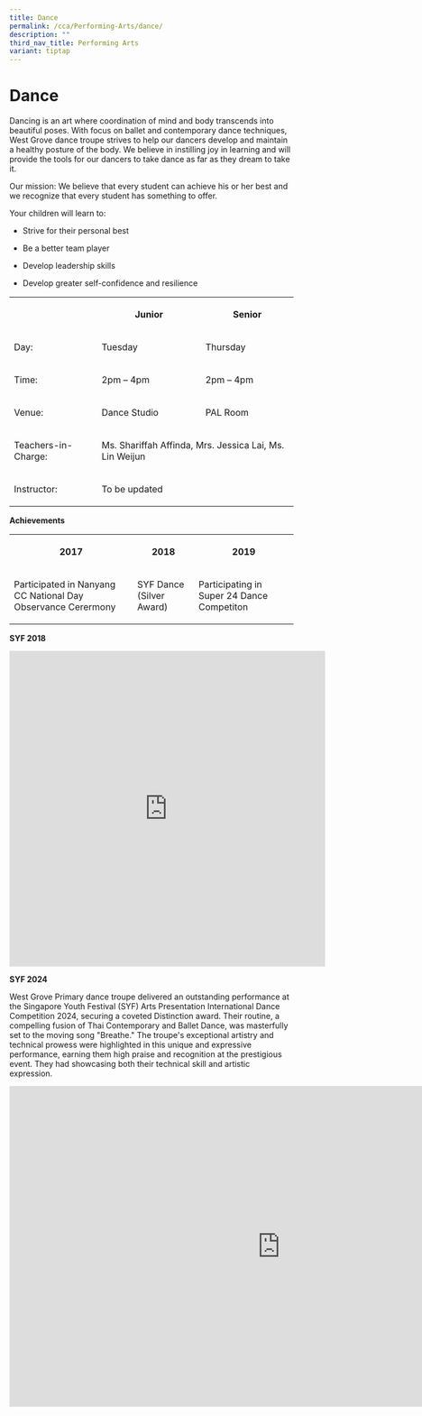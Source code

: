 ```yaml
---
title: Dance
permalink: /cca/Performing-Arts/dance/
description: ""
third_nav_title: Performing Arts
variant: tiptap
---
```

<h1>Dance</h1>
<p>Dancing is an art where coordination of mind and body transcends into
beautiful poses. With focus on ballet and contemporary dance techniques,
West Grove dance troupe strives to help our dancers develop and maintain
a healthy posture of the body. We believe in instilling joy in learning
and will provide the tools for our dancers to take dance as far as they
dream to take it.</p>
<p>Our mission: We believe that every student can achieve his or her best
and we recognize that every student has something to offer.</p>
<p>Your children will learn to:</p>
<ul>
<li>
<p>Strive for their personal best</p>
</li>
<li>
<p>Be a better team player</p>
</li>
<li>
<p>Develop leadership skills</p>
</li>
<li>
<p>Develop greater self-confidence and resilience</p>
</li>
</ul>
<table style="minWidth: 75px">
<colgroup>
<col>
<col>
<col>
</colgroup>
<tbody>
<tr>
<th rowspan="1" colspan="1">
<p></p>
</th>
<th rowspan="1" colspan="1">
<p><strong>Junior</strong>
</p>
</th>
<th rowspan="1" colspan="1">
<p>Senior</p>
</th>
</tr>
<tr>
<td rowspan="1" colspan="1">
<p>Day:</p>
</td>
<td rowspan="1" colspan="1">
<p>Tuesday</p>
</td>
<td rowspan="1" colspan="1">
<p>Thursday</p>
</td>
</tr>
<tr>
<td rowspan="1" colspan="1">
<p>Time:</p>
</td>
<td rowspan="1" colspan="1">
<p>2pm – 4pm</p>
</td>
<td rowspan="1" colspan="1">
<p>2pm – 4pm</p>
</td>
</tr>
<tr>
<td rowspan="1" colspan="1">
<p>Venue:</p>
</td>
<td rowspan="1" colspan="1">
<p>Dance Studio</p>
</td>
<td rowspan="1" colspan="1">
<p>PAL Room</p>
</td>
</tr>
<tr>
<td rowspan="1" colspan="1">
<p>Teachers-in-Charge:</p>
</td>
<td rowspan="1" colspan="2">
<p>Ms. Shariffah Affinda, Mrs. Jessica Lai, Ms. Lin Weijun</p>
</td>
</tr>
<tr>
<td rowspan="1" colspan="1">
<p>Instructor:</p>
</td>
<td rowspan="1" colspan="2">
<p>To be updated</p>
</td>
</tr>
</tbody>
</table>
<p><strong>Achievements</strong>
</p>
<table style="minWidth: 75px">
<colgroup>
<col>
<col>
<col>
</colgroup>
<tbody>
<tr>
<th rowspan="1" colspan="1">
<p>2017</p>
</th>
<th rowspan="1" colspan="1">
<p>2018</p>
</th>
<th rowspan="1" colspan="1">
<p>2019</p>
</th>
</tr>
<tr>
<td rowspan="1" colspan="1">
<p>Participated in Nanyang CC National Day Observance Cerermony</p>
</td>
<td rowspan="1" colspan="1">
<p>SYF Dance (Silver Award)</p>
</td>
<td rowspan="1" colspan="1">
<p>Participating in Super 24 Dance Competiton</p>
</td>
</tr>
</tbody>
</table>
<p><strong>SYF 2018</strong>
</p>
<div class="iframe-wrapper">
<iframe height="560" width="560" allowfullscreen="true" frameborder="0" src="https://docs.google.com/presentation/d/e/2PACX-1vTC844lRVqVmu_yCgMOGG0fI6__ikU0_yViBOGTyf-9ionxViqcDEhJuTUIL7M9q8KzVxTp4PyGOv8z/embed?start=true&amp;loop=true&amp;delayms=3000"></iframe>
</div>
<p><strong>SYF 2024</strong>
</p>
<p>West Grove Primary dance troupe delivered an outstanding performance at
the Singapore Youth Festival (SYF) Arts Presentation International Dance
Competition 2024, securing a coveted Distinction award. Their routine,
a compelling fusion of Thai Contemporary and Ballet Dance, was masterfully
set to the moving song "Breathe." The troupe's exceptional artistry and
technical prowess were highlighted in this unique and expressive performance,
earning them high praise and recognition at the prestigious event. They
had showcasing both their technical skill and artistic expression.</p>
<div class="iframe-wrapper">
<iframe height="569" width="960" allowfullscreen="true" frameborder="0" src="https://docs.google.com/presentation/d/e/2PACX-1vSR5SyrWhT2cZHbQuNMxb5U4-fk9owaTpVNxAz9e7xQzEKGRAPHXkXJIHBFV8CPlkP6pCVosIw0ze0j/embed?start=true&amp;loop=true&amp;delayms=5000"></iframe>
</div>
<p></p>